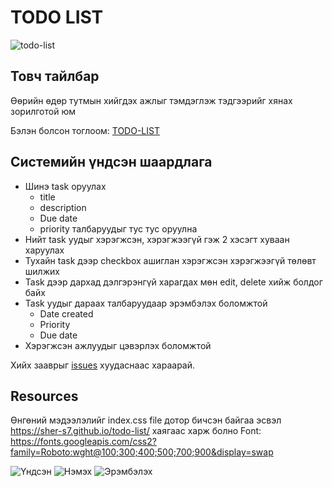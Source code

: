 # TODO LIST

![todo-list](https://github.com/Leap2k20/todo-list/blob/master/assets/main.png)

## Товч тайлбар

Өөрийн өдөр тутмын хийгдэх ажлыг тэмдэглэж тэдгээрийг хянах зорилготой юм

Бэлэн болсон тоглоом: [TODO-LIST](https://sher-s7.github.io/todo-list/)

## Системийн үндсэн шаардлага
  - Шинэ task оруулах
    - title
    - description
    - Due date
    - priority талбаруудыг тус тус оруулна
  - Нийт task уудыг хэрэгжсэн, хэрэгжээгүй гэж 2 хэсэгт хуваан харуулах
  - Тухайн task дээр checkbox ашиглан хэрэгжсэн хэрэгжээгүй төлөвт шилжих
  - Task дээр дархад дэлгэрэнгүй харагдах мөн edit, delete хийж болдог байх
  - Task уудыг дараах талбаруудаар эрэмбэлэх боломжтой
    - Date created
    - Priority
    - Due date
  - Хэрэгжсэн ажлуудыг цэвэрлэх боломжтой

Хийх зааврыг [issues](https://github.com/Leap2k20/todo-list/issues) хуудаснаас хараарай.

## Resources

Өнгөний мэдээлэлийг index.css file дотор бичсэн байгаа эсвэл https://sher-s7.github.io/todo-list/ хаягаас харж болно
Font: https://fonts.googleapis.com/css2?family=Roboto:wght@100;300;400;500;700;900&display=swap


![Үндсэн](https://github.com/Leap2k20/todo-list/blob/master/assets/main.png)
![Нэмэх](https://github.com/Leap2k20/todo-list/blob/master/assets/addTask.png)
![Эрэмбэлэх](https://github.com/Leap2k20/todo-list/blob/master/assets/sort.png)

